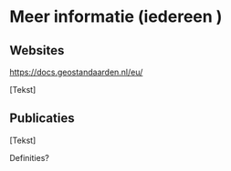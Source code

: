 # Meer informatie (iedereen )
## Websites

https://docs.geostandaarden.nl/eu/

[Tekst]
## Publicaties
[Tekst]


Definities? 

